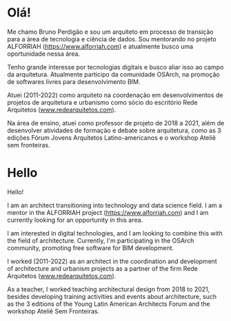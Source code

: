 # Olá!

Me chamo Bruno Perdigão e sou um arquiteto em processo de transição para a área de tecnologia e ciência de dados. Sou mentorando no projeto ALFORRIAH (https://www.alforriah.com) e atualmente busco uma oportunidade nessa área.

Tenho grande interesse por tecnologias digitais e busco aliar isso ao campo da arquitetura. Atualmente participo da comunidade OSArch, na promoção de softwares livres para desenvolvimento BIM. 

Atuei (2011-2022) como arquiteto na coordenação em desenvolvimentos de projetos de arquitetura e urbanismo como sócio do escritório Rede Arquitetos (www.redearquitetos.com).

Na área de ensino, atuei como professor de projeto de 2018 a 2021, além de desenvolver atividades de formação e debate sobre arquitetura, como as 3 edições Fórum Jovens Arquitetos Latino-americanos e o workshop Ateliê sem fronteiras.

# Hello

Hello! 

I am an architect transitioning into technology and data science field. I am a mentor in the ALFORRIAH project (https://www.alforriah.com) and I am currently looking for an opportunity in this area.

I am interested in digital technologies, and I am looking to combine this with the field of architecture. Currently, I'm participating in the OSArch community, promoting free software for BIM development. 

I worked (2011-2022) as an architect in the coordination and development of architecture and urbanism projects as a partner of the firm Rede Arquitetos (www.redearquitetos.com).

As a teacher, I worked teaching architectural design from 2018 to 2021, besides developing training activities and events about architecture, such as the 3 editions of the Young Latin American Architects Forum and the workshop Ateliê Sem Fronteiras.
